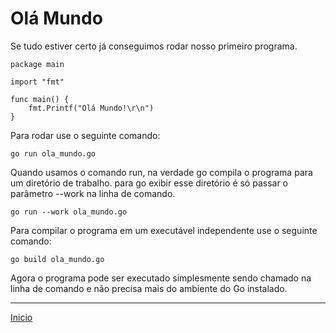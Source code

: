 # Olá Mundo

Se tudo estiver certo já conseguimos rodar nosso primeiro programa.

```
package main

import "fmt"

func main() {
    fmt.Printf("Olá Mundo!\r\n")
}
```

Para rodar use o seguinte comando:

```
go run ola_mundo.go
```

Quando usamos o comando run, na verdade go compila o programa para um diretório de trabalho. para go exibir esse diretório é só passar o parâmetro --work na linha de comando.

```
go run --work ola_mundo.go
```

Para compilar o programa em um executável independente use o seguinte comando:

```
go build ola_mundo.go
```

Agora o programa pode ser executado simplesmente sendo chamado na linha de comando e não precisa mais do ambiente do Go instalado.

---
[Inicio](README.md)
